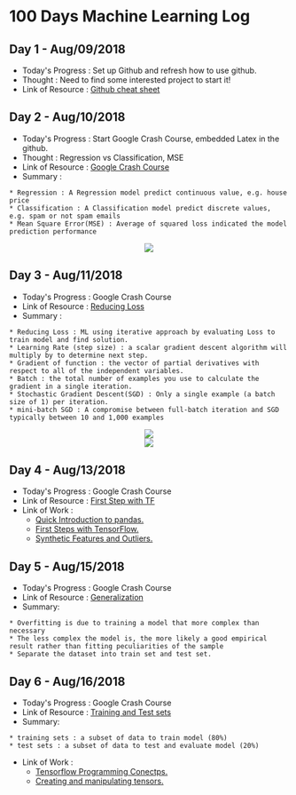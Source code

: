 # 100 Days Machine Learning Log

## Day 1 - Aug/09/2018
- Today's Progress : Set up Github and refresh how to use github.
- Thought : Need to find some interested project to start it!
- Link of Resource : <a href="https://education.github.com/git-cheat-sheet-education.pdf">Github cheat sheet</a>

## Day 2 - Aug/10/2018
- Today's Progress : Start Google Crash Course, embedded Latex in the github.
- Thought : Regression vs Classification, MSE
- Link of Resource : <a href="https://developers.google.com/machine-learning/crash-course/">Google Crash Course</a>
- Summary :
```
* Regression : A Regression model predict continuous value, e.g. house price
* Classification : A Classification model predict discrete values, e.g. spam or not spam emails
* Mean Square Error(MSE) : Average of squared loss indicated the model prediction performance
```
<p align ="center">
<img src="https://latex.codecogs.com/svg.latex?MSE%20=\frac{1}{N}%20\sum_{(x,y)\in%20D}%20(y%20-%20prediction(x))^2" />
</p>

## Day 3 - Aug/11/2018
- Today's Progress : Google Crash Course
- Link of Resource : <a href="https://developers.google.com/machine-learning/crash-course/reducing-loss/video-lecture">Reducing Loss</a>
- Summary :
```
* Reducing Loss : ML using iterative approach by evaluating Loss to train model and find solution.
* Learning Rate (step size) : a scalar gradient descent algorithm will multiply by to determine next step.
* Gradient of function : the vector of partial derivatives with respect to all of the independent variables.
* Batch : the total number of examples you use to calculate the gradient in a single iteration.
* Stochastic Gradient Descent(SGD) : Only a single example (a batch size of 1) per iteration.
* mini-batch SGD : A compromise between full-batch iteration and SGD typically between 10 and 1,000 examples
```
<p align ="center">
<img src="https://latex.codecogs.com/svg.latex?f(x,y)%20=%20e^{2y}\sin(x)" />
<br>
<img src="https://latex.codecogs.com/svg.latex?\nabla%20f(x,y)%20=%20\left(\frac{\partial%20f}{\partial%20x}(x,y),%20\frac{\partial%20f}{\partial%20y}(x,y)\right)%20=%20(e^{2y}\cos(x),%202e^{2y}\sin(x))" />
</p>

## Day 4 - Aug/13/2018
- Today's Progress : Google Crash Course
- Link of Resource : <a href="https://developers.google.com/machine-learning/crash-course/first-steps-with-tensorflow/programming-exercises">First Step with TF</a>
- Link of Work :
  * <a href="Work/intro_to_pandas.ipynb"> Quick Introduction to pandas.</a>
  * <a href="Work/first_steps_with_tensor_flow.ipynb"> First Steps with TensorFlow.</a>
  * <a href="Work/synthetic_features_and_outliers.ipynb"> Synthetic Features and Outliers.</a>

## Day 5 - Aug/15/2018
- Today's Progress : Google Crash Course
- Link of Resource : <a  href="https://developers.google.com/machine-learning/crash-course/generalization/peril-of-overfitting">Generalization</a>
- Summary:
```
* Overfitting is due to training a model that more complex than necessary
* The less complex the model is, the more likely a good empirical result rather than fitting peculiarities of the sample
* Separate the dataset into train set and test set.
```

## Day 6 - Aug/16/2018
- Today's Progress : Google Crash Course
- Link of Resource : <a  href="https://developers.google.com/machine-learning/crash-course/training-and-test-sets/splitting-data">Training and Test sets</a>
- Summary:
```
* training sets : a subset of data to train model (80%)
* test sets : a subset of data to test and evaluate model (20%)
```
- Link of Work :
  * <a href="Work/tensorflow_programming_concepts.ipynb">Tensorflow Programming Conectps. </a>
  * <a href="Work/creating_and_manipulating_tensors.ipynb"> Creating and manipulating tensors. </a>

